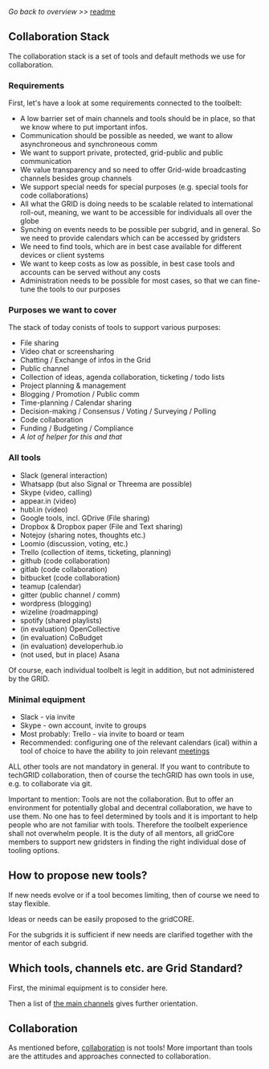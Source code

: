 _Go back to overview >>_ [readme](../README.md)

## Collaboration Stack

The collaboration stack is a set of tools and default methods we use for collaboration.

### Requirements

First, let's have a look at some requirements connected to the toolbelt:

* A low barrier set of main channels and tools should be in place, so that we know where to put important infos.
* Communication should be possible as needed, we want to allow asynchroneous and synchroneous comm
* We want to support private, protected, grid-public and public communication 
* We value transparency and so need to offer Grid-wide broadcasting channels besides group channels
* We support special needs for special purposes (e.g. special tools for code collaborations)
* All what the GRID is doing needs to be scalable related to international roll-out, meaning, we want to be accessible for individuals all over the globe
* Synching on events needs to be possible per subgrid, and in general. So we need to provide calendars which can be accessed by gridsters
* We need to find tools, which are in best case available for different devices or client systems
* We want to keep costs as low as possible, in best case tools and accounts can be served without any costs
* Administration needs to be possible for most cases, so that we can fine-tune the tools to our purposes

### Purposes we want to cover

The stack of today conists of tools to support various purposes:

* File sharing
* Video chat or screensharing
* Chatting / Exchange of infos in the Grid
* Public channel
* Collection of ideas, agenda collaboration, ticketing / todo lists
* Project planning & management
* Blogging / Promotion / Public comm
* Time-planning / Calendar sharing
* Decision-making / Consensus / Voting / Surveying / Polling
* Code collaboration
* Funding / Budgeting / Compliance
* _A lot of helper for this and that_

### All tools

* Slack (general interaction)
* Whatsapp (but also Signal or Threema are possible)
* Skype (video, calling)
* appear.in (video)
* hubl.in (video)
* Google tools, incl. GDrive (File sharing)
* Dropbox & Dropbox paper (File and Text sharing)
* Notejoy (sharing notes, thoughts etc.)
* Loomio (discussion, voting, etc.)
* Trello (collection of items, ticketing, planning)
* github (code collaboration)
* gitlab (code collaboration)
* bitbucket (code collaboration)
* teamup (calendar)
* gitter (public channel / comm)
* wordpress (blogging)
* wizeline (roadmapping)
* spotify (shared playlists)
* (in evaluation) OpenCollective
* (in evaluation) CoBudget
* (in evaluation) developerhub.io
* (not used, but in place) Asana 

Of course, each individual toolbelt is legit in addition, but not administered by the GRID.

### Minimal equipment

* Slack - via invite
* Skype - own account, invite to groups
* Most probably: Trello - via invite to board or team
* Recommended: configuring one of the relevant calendars (ical) within a tool of choice to have the ability to join relevant [meetings](./meetings.md)

ALL other tools are not mandatory in general.
If you want to contribute to techGRID collaboration, then of course the techGRID has own tools in use, e.g. to collaborate via git.

Important to mention: Tools are not the collaboration. But to offer an environment for potentially global and decentral collaboration, we have to use them.
No one has to feel determined by tools and it is important to help people who are not familiar with tools. Therefore the toolbelt experience shall not overwhelm people.
It is the duty of all mentors, all gridCore members to support new gridsters in finding the right individual dose of tooling options.


## How to propose new tools?

If new needs evolve or if a tool becomes limiting, then of course we need to stay flexible.

Ideas or needs can be easily proposed to the gridCORE.

For the subgrids it is sufficient if new needs are clarified together with the mentor of each subgrid.



## Which tools, channels etc. are Grid Standard?

First, the minimal equipment is to consider here.

Then a list of [the main channels](./mainChannels.md) gives further orientation.


## Collaboration

As mentioned before, [collaboration](./collaboration.md) is not tools! 
More important than tools are the attitudes and approaches connected to collaboration.


